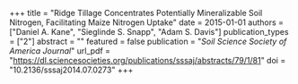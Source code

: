 +++
title = "Ridge Tillage Concentrates Potentially Mineralizable Soil Nitrogen, Facilitating Maize Nitrogen Uptake"
date = 2015-01-01
authors = ["Daniel A. Kane", "Sieglinde S. Snapp", "Adam S. Davis"]
publication_types = ["2"]
abstract = ""
featured = false
publication = "*Soil Science Society of America Journal*"
url_pdf = "https://dl.sciencesocieties.org/publications/sssaj/abstracts/79/1/81"
doi = "10.2136/sssaj2014.07.0273"
+++

